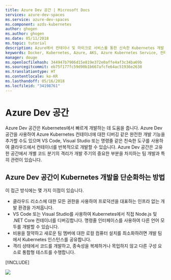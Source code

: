 ```yaml
---
title: Azure Dev 공간 | Microsoft Docs
services: azure-dev-spaces
ms.service: azure-dev-spaces
ms.component: azds-kubernetes
author: ghogen
ms.author: ghogen
ms.date: 05/11/2018
ms.topic: tutorial
description: Azure에서 컨테이너 및 마이크로 서비스를 통한 신속한 Kubernetes 개발
keywords: Docker, Kubernetes, Azure, AKS, Azure Kubernetes Service, 컨테이너
manager: douge
ms.openlocfilehash: 344947b7906d15e819e372e0affe4af3c34ba69b
ms.sourcegitcommit: eb75f177fc59d90b1b667afcfe64ac51936e2638
ms.translationtype: HT
ms.contentlocale: ko-KR
ms.lasthandoff: 05/16/2018
ms.locfileid: "34198761"
---
```

# <a name="azure-dev-spaces"></a>Azure Dev 공간
Azure Dev 공간은 Kubernetes에서 빠르게 개발하는 데 도움을 줍니다. Azure Dev 공간을 사용하여 Azure Kubernetes 컨테이너에 대한 디버깅 같은 완전한 개발 기능을 추가할 수도 있으며 VS Code, Visual Studio 또는 명령줄 같은 친숙한 도구를 사용하여 클라우드에서 컨테이너를 반복적으로 개발할 수 있습니다. Azure Dev 공간은 고유한 공간에서 개별 코드 분기의 격리가 개발 주기의 중요한 부분을 차지하는 팀 개발과 특히 관련이 있습니다.

## <a name="how-azure-dev-spaces-simplifies-kubernetes-development"></a>Azure Dev 공간이 Kubernetes 개발을 단순화하는 방법 

이 접근 방식에는 몇 가지 이점이 있습니다.

* 클라우드 리소스에 대한 모든 권한을 사용하여 프로덕션을 대표하는 인프라 없는 개발 환경을 가져옵니다.
* VS Code 또는 Visual Studio를 사용하여 Kubernetes에서 직접 Node.js 및 .NET Core 컨테이너를 디버깅합니다. 명령줄 인터페이스를 사용하여 다른 언어 모두를 개발할 수 있습니다.
* 비용을 절약하고 새로운 팀 멤버에 대한 로컬 컴퓨터 설치를 최소화하려면 개발 팀에서 Kubernetes 인스턴스를 공유합니다.
* 격리 상태에서 코드를 개발하고, 종속성을 복제하거나 목업하지 않고 다른 구성 요소로 통합형 테스트를 수행합니다.

[!INCLUDE[](includes/get-started.md)]

![](media/azure-dev-spaces/vscode-overview.png)